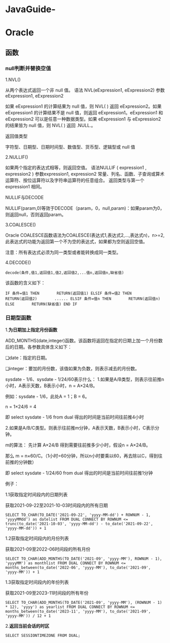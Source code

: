 # JavaGuide-

# Oracle
## 函数
### null判断并替换空值
1.NVL()

从两个表达式返回一个非 null 值。
语法
NVL(eExpression1, eExpression2)
参数
eExpression1, eExpression2

如果 eExpression1 的计算结果为 null 值，则 NVL( ) 返回 eExpression2。如果 eExpression1 的计算结果不是 null 值，则返回 eExpression1。eExpression1 和 eExpression2 可以是任意一种数据类型。如果 eExpression1 与 eExpression2 的结果皆为 null 值，则 NVL( ) 返回 .NULL.。

返回值类型

字符型、日期型、日期时间型、数值型、货币型、逻辑型或 null 值

2.NULLIF()

如果两个指定的表达式相等，则返回空值。
语法NULLIF ( expression1 , expression2 )
参数expression1, expression2
常量、列名、函数、子查询或算术运算符、按位运算符以及字符串运算符的任意组合。
返回类型与第一个 expression1 相同。

NULLIF与DECODE

NULLIF(param,0)等效于DECODE（param，0，null,param)：如果param为0，则返回null，否则返回param。

3.COALESCE()

Oracle COALESCE函数语法为COALESCE(表达式1,表达式2,...,表达式n)，n>=2,此表达式的功能为返回第一个不为空的表达式，如果都为空则返回空值。

注意：所有表达式必须为同一类型或者能转换成同一类型。

4.DECODE()

`decode(条件,值1,返回值1,值2,返回值2,...值n,返回值n,缺省值)`

该函数的含义如下：

`IF 条件=值1 THEN
　　　　RETURN(返回值1)
ELSIF 条件=值2 THEN
　　　　RETURN(返回值2)
　　　　......
ELSIF 条件=值n THEN
　　　　RETURN(返回值n)
ELSE
　　　　RETURN(缺省值)
END IF`
### 日期型函数
1.**为日期加上指定月份函数**

ADD_MONTHS(date,integer)函数。该函数将返回在指定的日期上加一个月份数后的日期。各参数具体含义如下：

❑date：指定的日期。

❑integer：要加的月份数，该值如果为负数，则表示减去的月份数。

sysdate - 1/6、sysdate - 1/24/60表示什么：
1.如果是A/B类型，则表示往前推n小时，A表示天数，B表示小时，n = A×24/B。

例如：sysdate - 1/6，此处A = 1；B = 6。

n = 1×24/6 = 4

即 select sysdate - 1/6 from dual 得出的时间是当前时间往前推4小时

2.如果是A/B/C类型。则表示往前推m分钟，A表示天数，B表示小时，C表示分钟。

m的算法： 先计算 A×24/B 得到需要往前推多少小时，假设n = A×24/B。

那么 m = n×60/C。（1小时=60分钟，所以n小时要乘以60，再去除以C，得到往前推的分钟数）

即 select sysdate - 1/24/60 from dual 得出的时间是当前时间往前推1分钟

例子：

1.1获取指定时间段内的日期列表

获取2021-09-22至2021-10-03时间段内的所有日期

`SELECT TO_CHAR(TO_DATE('2021-09-22', 'yyyy-MM-dd') + ROWNUM - 1, 'yyyyMMdd') as datelist
  FROM DUAL
CONNECT BY ROWNUM <=
           trunc(to_date('2021-10-03', 'yyyy-MM-dd') -
                 to_date('2021-09-22', 'yyyy-MM-dd')) + 1`

1.2获取指定时间段内的月份列表

获取2021-09至2022-06时间段的所有月份

`SELECT TO_CHAR(ADD_MONTHS(TO_DATE('2021-09', 'yyyy-MM'), ROWNUM - 1),
               'yyyyMM') as monthlist
  FROM DUAL
CONNECT BY ROWNUM <=
           months_between(to_date('2022-06', 'yyyy-MM'),
                          to_date('2021-09', 'yyyy-MM')) + 1 `

1.3获取指定时间段内的年份列表

获取2021-09至2023-11时间段的所有年份

`SELECT TO_CHAR(ADD_MONTHS(TO_DATE('2021-09', 'yyyy-MM'), (ROWNUM - 1) * 12),
               'yyyy') as yearlist
  FROM DUAL
CONNECT BY ROWNUM <=
           months_between(to_date('2023-11', 'yyyy-MM'),
                          to_date('2021-09', 'yyyy-MM')) / 12 + 1`

2.**返回当前会话的时区**

`SELECT SESSIONTIMEZONE FROM DUAL;`

